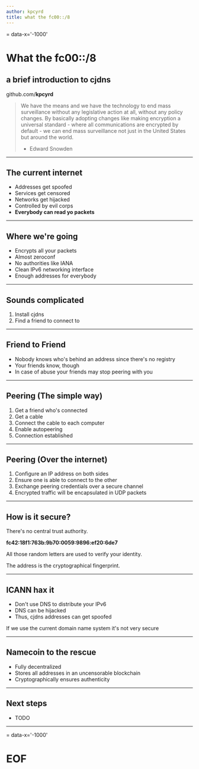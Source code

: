 ```yaml
---
author: kpcyrd
title: what the fc00::/8
---
```

= data-x='-1000'
# What the fc00::/8
## a brief introduction to cjdns

github.com/**kpcyrd**

> We have the means and we have the technology to end mass surveillance without any legislative action at all, without any policy changes. By basically adopting changes like making encryption a universal standard - where all communications are encrypted by default - we can end mass surveillance not just in the United States but around the world.
> - Edward Snowden

---
## The current internet

 - Addresses get spoofed
 - Services get censored
 - Networks get hijacked
 - Controlled by evil corps
 - **Everybody can read yo packets**

---
## Where we're going

- Encrypts all your packets
- Almost zeroconf
- No authorities like IANA
- Clean IPv6 networking interface
- Enough addresses for everybody

---
## Sounds complicated

1. Install cjdns
2. Find a friend to connect to

---
## Friend to Friend

- Nobody knows who's behind an address since there's no registry
- Your friends know, though
- In case of abuse your friends may stop peering with you

---
## Peering (The simple way)

1. Get a friend who's connected
2. Get a cable
3. Connect the cable to each computer
4. Enable autopeering
5. Connection established

---
## Peering (Over the internet)

1. Configure an IP address on both sides
2. Ensure one is able to connect to the other
3. Exchange peering credentials over a secure channel
4. Encrypted traffic will be encapsulated in UDP packets

---
## How is it secure?

There's no central trust authority.

**fc42:18f1:763b:9b70:0059:9896:ef20:6de7**

All those random letters are used to verify your identity.

The address is the cryptographical fingerprint.

---
## ICANN hax it

- Don't use DNS to distribute your IPv6
- DNS can be hijacked
- Thus, cjdns addresses can get spoofed

If we use the current domain name system it's not very secure

---
## Namecoin to the rescue

- Fully decentralized
- Stores all addresses in an uncensorable blockchain
- Cryptographically ensures authenticity

---
## Next steps

- TODO

---
= data-x='-1000'
# EOF

